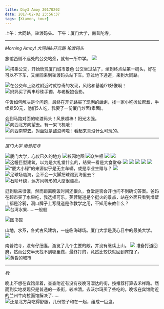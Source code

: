```yaml
---
title: Day3 Amoy 20170202
date: 2017-02-02 23:56:37
tags: [Xiamen, tour]
---
```

上午：大同路，轮渡码头。
下午：厦门大学，南普陀寺。

---
_Morning Amoy! 大同路&开元路 轮渡码头_

旅馆西侧不远处的公交站旁，就有一所中学。
![](https://raw.githubusercontent.com/veslam/blog/master/res/20170202_01_Xiamen.jpg)

![搭乘公交，开始欣赏厦门城市景色](https://raw.githubusercontent.com/veslam/blog/master/res/20170202_02_Xiamen.jpg)
公交坐过站了，坐到终点站第一码头，好在可以不下车，又坐回来到轮渡码头站下车。穿过地下通道，来到大同路。

![在公交车上路过附近时就惊奇的发现，风格和基隆(?)好像啊！](https://raw.githubusercontent.com/veslam/blog/master/res/20170202_03_Xiamen.jpg)
![妈妈买了两串珍珠手镯，与老板娘合影。](https://raw.githubusercontent.com/veslam/blog/master/res/20170202_04_Xiamen.jpg)

午饭如何解决是个问题，最终在开元路买了现剥的蛤蜊，找一家小吃摊位帮煮，手续费50元，他们5人吃，我要了一份厦门炒面(素面)。

会到马路对面的轮渡码头！风景超棒！阳光太强。
![向西北方向望去。有一架飞机哦！](https://raw.githubusercontent.com/veslam/blog/master/res/20170202_05_Xiamen.png)
![向西南望去。对面就是鼓浪屿啦！看起来真没什么可玩的。](https://raw.githubusercontent.com/veslam/blog/master/res/20170202_06_Xiamen.png)

---
_厦门大学 南普陀寺_

![厦门大学，心仪已久的地方](https://raw.githubusercontent.com/veslam/blog/master/res/20170202_07_Xiamen.jpg)
![校园地图](https://raw.githubusercontent.com/veslam/blog/master/res/20170202_08_Xiamen.png)
![众生相](https://raw.githubusercontent.com/veslam/blog/master/res/20170202_09_Xiamen.png)
![](https://raw.githubusercontent.com/veslam/blog/master/res/20170202_10_Xiamen.jpg)
![](https://raw.githubusercontent.com/veslam/blog/master/res/20170202_11_Xiamen.jpg)
![这幢巨型建筑，以为是大礼堂什么的，结果一看是大食堂😂](https://raw.githubusercontent.com/veslam/blog/master/res/20170202_12_Xiamen.png)
![](https://raw.githubusercontent.com/veslam/blog/master/res/20170202_13_Xiamen.png)
![](https://raw.githubusercontent.com/veslam/blog/master/res/20170202_14_Xiamen.png)
![](https://raw.githubusercontent.com/veslam/blog/master/res/20170202_15_Xiamen.jpg)
![](https://raw.githubusercontent.com/veslam/blog/master/res/20170202_16_Xiamen.png)
![](https://raw.githubusercontent.com/veslam/blog/master/res/20170202_17_Xiamen.jpg)
![“厦大小绿”的来源似乎是无主车辆，或是毕业生赠与？](https://raw.githubusercontent.com/veslam/blog/master/res/20170202_18_Xiamen.jpg)
![](https://raw.githubusercontent.com/veslam/blog/master/res/20170202_19_Xiamen.png)
![足球场临海，会不会一大脚把球踢到海里去？](https://raw.githubusercontent.com/veslam/blog/master/res/20170202_20_Xiamen.png)
![石阶环绕，远方风帆形的大厦很漂亮。](https://raw.githubusercontent.com/veslam/blog/master/res/20170202_21_Xiamen.jpg)

逛到后来很饿，然而距离晚饭时间还很久，食堂是否会开也问不到确切答案。爸妈在超市买了水果吃，我选择可乐。芙蓉隧道是个挺火的景点，站在外面只看到墙壁上都是涂鸦，洞口牌子上写隧道是作教学之用，不知用来教什么？
![台湾水果……一般般](https://raw.githubusercontent.com/veslam/blog/master/res/20170202_22_Xiamen.jpg)

![图书馆](https://raw.githubusercontent.com/veslam/blog/master/res/20170202_23_Xiamen.png)

山地，水系，各式古风建筑，一座临海球场。厦门大学是我心目中的最美大学。
![](https://raw.githubusercontent.com/veslam/blog/master/res/20170202_24_Xiamen.jpg)

南普陀寺，没有仔细逛，游览了几个主要的殿，并没有继续上山。
![](https://raw.githubusercontent.com/veslam/blog/master/res/20170202_25_Xiamen.png)
准备打道回府，然而公交半天找不到哪里做，最终打的，竟然比较快就回到宾馆了。
![黄昏的城市](https://raw.githubusercontent.com/veslam/blog/master/res/20170202_26_Xiamen.png)

---
_晚_

晚上不想在宾馆呆着，查查附近有没有夜晚可溜达的街，按推荐打算去禾祥路。然而到实地发现只是普通的一条街，较冷清。去沃尔玛买了些吃的，晚饭在宾馆附近的兰州牛肉拉面馆解决了……
![还是北方菜吃得舒服，几份饺子和在一起，组成一巨盘。](https://raw.githubusercontent.com/veslam/blog/master/res/20170202_27_Xiamen.jpg)

